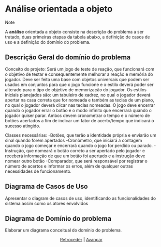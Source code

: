 # Análise orientada a objeto
> [!NOTE]
> <p>A <strong>análise</strong> orientada a objeto consiste na descrição do problema a ser tratado, duas primeiras etapas da tabela abaixo, a definição de casos de uso e a definição do domínio do problema.</p>


## Descrição Geral do domínio do problema

Conceito do projeto: Será um jogo de teste de reação, que funcionará com o objetivo de testar e consequentemente melhorar a reação e memória do jogador. Deve ser feita uma base com objetos universais que podem ser usados em conjuntos para que o jogo funcione e o estilo deverá poder ser alterado para o tipo de objetivo de memorização do jogador. Os estilos iniciais planejados são: um tabuleiro de xadrez, no qual o jogador deverá apertar na casa correta que for nomeada e também as teclas de um piano, no qual o jogador deverá clicar nas teclas nomeadas. O jogo deve encerrar quando o jogador errar o botão e o modo infinito que encerrará quando o jogador quiser parar. Ambos devem cronometrar o tempo e o número de botões acertados a fim de indicar um fator de acerto/tempo que indicará o sucesso atingido.

Classes necessárias:
-Botões, que terão a identidade própria e enviarão um sinal quando forem apertados
-Cronômetro, que iniciará a contagem quando o jogo começar e encerrará quando o jogo for perdido ou parado.
-Instrução, que nomeará o botão correto a ser apertado pelo jogador e receberá informação de que um botão foi apertado e a instrução deve nomear outro botão
-Comparador, que será responsável por registrar o número de acertos e informar os erros, além de qualquer outras necessidades de funcionamento.


## Diagrama de Casos de Uso

Apresentar o diagram de casos de uso, identificando as funcionalidades do sistema assim como os atores envolvidos
 
## Diagrama de Domínio do problema

Elaborar um diagrama conceitual do domínio do problema.


<div align="center">

[Retroceder](README.md) | [Avançar](projeto.md)

</div>
